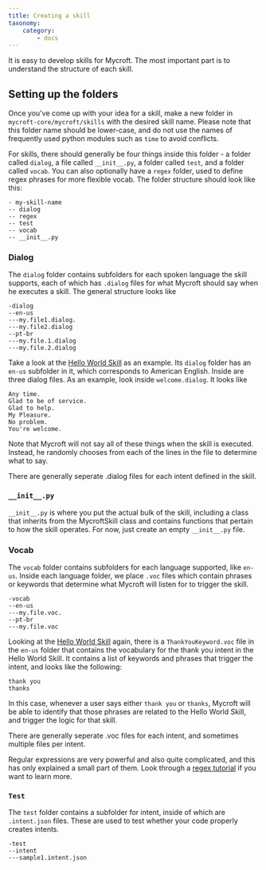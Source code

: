 ```yaml
---
title: Creating a skill
taxonomy:
    category:
        - docs
---
```


It is easy to develop skills for Mycroft. The most important part is to understand the structure of each skill. 


## Setting up the folders

Once you've come up with your idea for a skill, make a new folder in `mycroft-core/mycroft/skills` with the desired skill name. Please note that this folder name should be lower-case, and do not use the names of frequently used python modules such as `time` to avoid conflicts.

For skills, there should generally be four things inside this folder - a folder called `dialog`, a file called `__init__.py`, a folder called `test`, and a folder called `vocab`. You can also optionally have a `regex` folder, used to define regex phrases for more flexible vocab. The folder structure should look like this:
```
- my-skill-name
-- dialog
-- regex
-- test
-- vocab
-- __init__.py
```

### Dialog
The `dialog` folder contains subfolders for each spoken language the skill supports, each of which has `.dialog` files for what Mycroft should say when he executes a skill. The general structure looks like
```
-dialog
--en-us
---my.file1.dialog.
---my.file2.dialog
--pt-br
---my.file.1.dialog
---my.file.2.dialog
```

Take a look at the [Hello World Skill](https://github.com/MycroftAI/mycroft-core/tree/master/mycroft/skills/helloworld) as an example. Its `dialog` folder has an `en-us` subfolder in it, which corresponds to American English. Inside are three dialog files. As an example, look inside `welcome.dialog`. It looks like
```
Any time.
Glad to be of service.
Glad to help.
My Pleasure.
No problem.
You're welcome.
```
Note that Mycroft will not say all of these things when the skill is executed. Instead, he randomly chooses from each of the lines in the file to determine what to say.

There are generally seperate .dialog files for each intent defined in the skill.

### `__init__.py`
`__init__.py` is where you put the actual bulk of the skill, including a class that inherits from the MycroftSkill class and contains functions that pertain to how the skill operates. For now, just create an empty `__init__.py` file.

### Vocab
The `vocab` folder contains subfolders for each language supported, like `en-us`. Inside each language folder, we place `.voc` files which contain phrases or keywords that determine what Mycroft will listen for to trigger the skill.
```
-vocab
--en-us
---my.file.voc.
--pt-br
---my.file.voc
```

Looking at the [Hello World Skill](https://github.com/MycroftAI/mycroft-core/tree/master/mycroft/skills/helloworld) again, there is a `ThankYouKeyword.voc` file in the `en-us` folder that contains the vocabulary for the thank you intent in the Hello World Skill. It contains a list of keywords and phrases that trigger the intent, and looks like the following:
```
thank you
thanks
```
In this case, whenever a user says either `thank you` or `thanks`, Mycroft will be able to identify that those phrases are related to the Hello World Skill, and trigger the logic for that skill.

There are generally seperate .voc files for each intent, and sometimes multiple files per intent.


Regular expressions are very powerful and also quite complicated, and this has only explained a small part of them. Look through a [regex tutorial](http://www.regular-expressions.info/repeat.html) if you want to learn more.

### `Test`
The `test` folder contains a subfolder for intent, inside of which are `.intent.json` files. These are used to test whether your code properly creates intents.
```
-test
--intent
---sample1.intent.json
```
